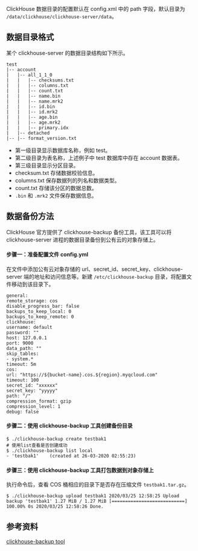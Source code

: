 ClickHouse 数据目录的配置默认在 config.xml 中的 path 字段，默认目录为 `/data/clickhouse/clickhouse-server/data`。

## 数据目录格式
某个 clickhouse-server 的数据目录结构如下所示。
```
test
|-- account
|   |-- all_1_1_0
|   |   |-- checksums.txt
|   |   |-- columns.txt
|   |   |-- count.txt
|   |   |-- name.bin
|   |   |-- name.mrk2
|   |   |-- id.bin
|   |   |-- id.mrk2
|   |   |-- age.bin
|   |   |-- age.mrk2
|   |   |-- primary.idx
|   |-- detached
|-- |-- format_version.txt
```
- 第一级目录显示数据库名称，例如 test。
- 第二级目录为表名称，上述例子中 test 数据库中存在 account 数据表。
- 第三级目录显示分区目录。
 - checksum.txt 存储数据校验信息。
 - columns.txt 保存数据列的列名和数据类型。
 - count.txt 存储该分区的数据总数。
 - `.bin` 和 `.mrk2` 文件保存数据信息。

## 数据备份方法
ClickHouse 官方提供了 clickhouse-backup 备份工具，该工具可以将 clickhouse-server 进程的数据目录备份到公有云的对象存储上。

#### 步骤一：准备配置文件 config.yml
在文件中添加公有云对象存储的 url、secret_id、secret_key、clickhouse-server 端的地址和访问信息等。新建 `/etc/clickhouse-backup` 目录，将配置文件移动到该目录下。
```
general:
remote_storage: cos
disable_progress_bar: false
backups_to_keep_local: 0
backups_to_keep_remote: 0
clickhouse:
username: default
password: ""
host: 127.0.0.1
port: 9000
data_path: ""
skip_tables:
- system.*
timeout: 5m
cos:
url: "https://${bucket-name}.cos.${region}.myqcloud.com"
timeout: 100
secret_id: "xxxxxx"
secret_key: "yyyyy"
path: "/"
compression_format: gzip
compression_level: 1
debug: false
```

#### 步骤二：使用 clickhouse-backup 工具创建备份目录
```
$ ./clickhouse-backup create testbak1
# 使用list查看是否创建成功
$ ./clickhouse-backup list local
- 'testbak1'    (created at 26-03-2020 02:55:23)
```

#### 步骤三：使用 clickhouse-backup 工具打包数据到对象存储上
执行命令后，查看 COS 桶相应的目录下是否存在压缩文件 `testbak1.tar.gz`。
```
$ ./clickhouse-backup upload testbak1 2020/03/25 12:58:25 Upload backup 'testbak1' 1.27 MiB / 1.27 MiB [===========================] 100.00% 0s 2020/03/25 12:58:26 Done.
```

## 参考资料
[clickhouse-backup tool](https://github.com/AlexAkulov/clickhouse-backup)

